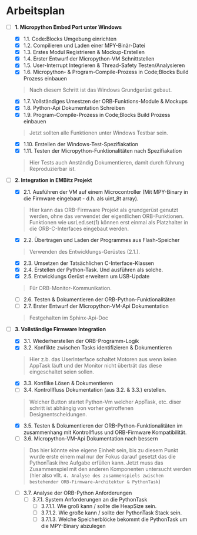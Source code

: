 # Arbeitsplan

- [ ] **1. Micropython Embed Port unter Windows**
    - [x] 1.1. Code:Blocks Umgebung einrichten  
    - [x] 1.2. Compilieren und Laden einer MPY-Binär-Datei  
    - [x] 1.3. Erstes Modul Registrieren & Mockup-Erstellen  
    - [x] 1.4. Erster Entwurf der Micropython-VM Schnittstellen
    - [x] 1.5. User-Interrupt Integrieren & Thread-Safety Testen/Analysieren  
    - [x] 1.6. Micropython- & Program-Compile-Prozess in Code;Blocks Build Prozess einbauen  
    > Nach diesem Schritt ist das Windows Grundgerüst gebaut. 
    - [x] 1.7. Vollständiges Umestzen der ORB-Funktions-Module & Mockups 
    - [x] 1.8. Python-Api Dokumentation Schreiben
    - [x] 1.9. Program-Compile-Prozess in Code;Blocks Build Prozess einbauen 
    > Jetzt sollten alle Funktionen unter Windows Testbar sein.
    
    - [x] 1.10. Erstellen der Windows-Test-Spezifiakation
    - [x] 1.11. Testen der Micropython-Funktionalitäten nach Spezifiakation
    > Hier Tests auch Anständig Dokumentieren, damit durch führung Reproduzierbar ist.

- [ ] **2. Integration in EMBitz Projekt**
    - [x] 2.1. Ausführen der VM auf einem Microcontroller (Mit MPY-Binary in die Firmware eingebaut - d.h. als uint_8t array).
    > Hier kann das ORB-Firmware Projekt als grundgerüst genutzt werden, 
    ohne das verwendet der eigentlichen ORB-Funktionen. Funktionen wie usrLed.set(1) können erst einmal als Platzhalter in die ORB-C-Interfaces eingebaut werden.
    - [x] 2.2. Übertragen und Laden der Programmes aus Flash-Speicher
    > Verwenden des Entwicklungs-Gerüstes (2.1.).
    - [x] 2.3. Umsetzen der Tatsächlichen C-Interface-Klassen
    - [x] 2.4. Erstellen der Python-Task. Und ausführen als solche.
    - [x] 2.5. Entwicklungs Gerüst erweitern um USB-Update 
    >Für ORB-Monitor-Kommunikation.
    - [ ] 2.6. Testen & Dokumentieren der ORB-Python-Funktionalitäten
    - [ ] 2.7. Erster Entwurf der Micropython-VM-Api Dokumentation
    > Festgehalten im Sphinx-Api-Doc

- [ ] **3. Vollständige Firmware Integration** 
    - [x] 3.1. Wiederherstellen der ORB-Programm-Logik
    - [x] 3.2. Konflikte zwischen Tasks identifizieren & Dokumentieren
    > Hier z.b. das UserInterface schaltet Motoren aus wenn keien AppTask läuft und der Monitor nicht überträt das diese eingeschaltet seien sollen.
    - [x] 3.3. Konflike Lösen & Dokumentieren
    - [ ] 3.4. Kontrollfluss Dokumentation (aus 3.2. & 3.3.) erstellen.
    >Welcher Button startet Python-Vm welcher AppTask, etc. diser schritt ist abhängig von vorher getroffenen Designentscheidungen.
    - [x] 3.5. Testen & Dokumentieren der ORB-Python-Funktionalitäten im zusammenhang mit Kontrollfluss und ORB-Firmware Kompatibilität.
    - [ ] 3.6. Micropython-VM-Api Dokumentation nach bessern
    > Das hier könnte eine eigene Einheit sein, bis zu diesem Punkt wurde erste einem mal nur der Fokus darauf gesetzt das die PythonTask ihre Aufgabe erfüllen kann. Jetzt muss das Zusammenspiel mit den anderen Komponenten untersucht werden (hier also vllt. `4. Analyse des zusammenspiels zwischen bestehender ORB-Firmware-Architektur & PythonTask`)
    - [ ] 3.7. Analyse der ORB-Python Anforderungen  
        - [ ] 3.7.1. System Anforderungen an die PythonTask
            - [ ] 3.7.1.1. Wie groß kann / sollte die HeapSize sein.
            - [ ] 3.7.1.2. Wie große kann / sollte der PythonTask Stack sein.
            - [ ] 3.7.1.3. Welche Speicherblöcke bekommt die PythonTask um die MPY-Binary abzulegen
